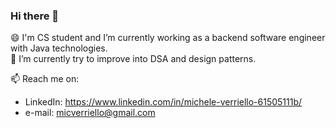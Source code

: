 ### Hi there 👋

<!--
**MicheleVerriello/MicheleVerriello** is a ✨ _special_ ✨ repository because its `README.md` (this file) appears on your GitHub profile.

Here are some ideas to get you started:

- 🔭 I’m currently working on ...
- 🌱 I’m currently learning ...
- 👯 I’m looking to collaborate on ...
- 🤔 I’m looking for help with ...
- 💬 Ask me about ...
- 📫 How to reach me: ...
- 😄 Pronouns: ...
- ⚡ Fun fact: ...
-->
😄 I'm CS student and I’m currently working as a backend software engineer with Java technologies.<br>
🌱 I’m currently try to improve into DSA and design patterns.<br>

📫 Reach me on: 
  - LinkedIn: https://www.linkedin.com/in/michele-verriello-61505111b/
  - e-mail: micverriello@gmail.com
